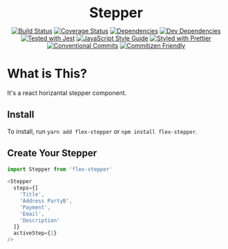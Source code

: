 <p align="center">
  <b style="font-size: 32px;">Stepper</b>
</p>

<p align="center">
  <a href="https://travis-ci.org/kleros/flex-stepper"><img src="https://travis-ci.org/kleros/flex-stepper.svg?branch=master" alt="Build Status"></a>
  <a href="https://coveralls.io/github/kleros/flex-stepper?branch=master"><img src="https://coveralls.io/repos/github/kleros/flex-stepper/badge.svg?branch=master" alt="Coverage Status"></a>
  <a href="https://david-dm.org/kleros/flex-stepper"><img src="https://david-dm.org/kleros/flex-stepper.svg" alt="Dependencies"></a>
  <a href="https://david-dm.org/kleros/flex-stepper?type=dev"><img src="https://david-dm.org/kleros/flex-stepper/dev-status.svg" alt="Dev Dependencies"></a>
  <a href="https://github.com/facebook/jest"><img src="https://img.shields.io/badge/tested_with-jest-99424f.svg" alt="Tested with Jest"></a>
  <a href="https://standardjs.com"><img src="https://img.shields.io/badge/code_style-standard-brightgreen.svg" alt="JavaScript Style Guide"></a>
  <a href="https://github.com/prettier/prettier"><img src="https://img.shields.io/badge/styled_with-prettier-ff69b4.svg" alt="Styled with Prettier"></a>
  <a href="https://conventionalcommits.org"><img src="https://img.shields.io/badge/Conventional%20Commits-1.0.0-yellow.svg" alt="Conventional Commits"></a>
  <a href="http://commitizen.github.io/cz-cli/"><img src="https://img.shields.io/badge/commitizen-friendly-brightgreen.svg" alt="Commitizen Friendly"></a>
</p>

# What is This?

It's a react horizantal stepper component.

## Install

To install, run `yarn add flex-stepper` or `npm install flex-stepper`.

## Create Your Stepper

```js
import Stepper from 'flex-stepper'

<Stepper
  steps={[
    'Title',
    'Address PartyB',
    'Payment',
    'Email',
    'Description'
  ]}
  activeStep={1}
/>
```
